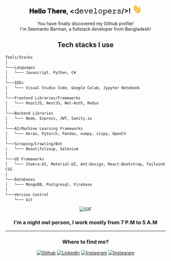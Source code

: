 <div  align="center">
<h2> 𝐇𝐞𝐥𝐥𝐨 T𝐡𝐞𝐫𝐞, <𝚍𝚎𝚟𝚎𝚕𝚘𝚙𝚎𝚛𝚜/>! <img src="https://raw.githubusercontent.com/ABSphreak/ABSphreak/master/gifs/Hi.gif" width="30px"></h2>
</div>

<div align="center">
<p>You have finally discovered my Github profile!<br> I'm Seemanto Barman, a fullstack developer from Bangladesh!</p>
</div>

<div align="center">
<h2>Tech stacks I use</h2>
<!-- <p>
<strong><span style="color:#107896">Languages: </span></strong> <span style="color:#43ABC9">Javascript, Python</span><br>
<strong><span style="color:#107896">IDEs: </span></strong> <span style="color:#43ABC9">VS Code, Google Colab, Jupyter Notebook</span><br>
<strong><span style="color:#107896">Frameworks/Libraries: </span></strong> <span style="color:#43ABC9">React, Next, Node, Express, Next-Auth, Redux, Keras, Pytorch, Pandas, Beautifulsoup, Selenium, OpenCV </span><br>
<strong><span style="color:#107896">UI Design:</span></strong> <span style="color:#43ABC9">Chakra-UI, Material-UI, Ant-Design, React-Bootstrap, Tailwind CSS, </span><br>
<strong><span style="color:#107896">Databases:</span></strong> <span style="color:#43ABC9">MongoDB, Postgresql, Firebase</span><br>
</p> -->
</div>

```
Tools/Stacks
│
└───Languages
│   └─── Javascript, Python, C#
│
└───IDEs
│   └─── Visual Studio Code, Google Colab, Jypyter Notebook
│
└───Frontend Libraries/Frameworks
│   └─── ReactJS, NextJS, Net-Auth, Redux
│
└───Backend Libraries
│   └─── Node, Express, JWT, Sanity.io
│
└───AI/Machine Learning Frameworks
│   └─── Keras, Pytorch, Pandas, numpy, scipy, OpenCV
│
└───Scraping/Crawling/Bot
│   └─── Beautifulsoup, Selenium
│
└───UI Frameworks
│   └─── Chakra-UI, Material-UI, Ant-Design, React-Bootstrap, Tailwind CSS
│
└───Databases
│   └─── MongoDB, Postgresql, Firebase
│
└───Version Control
    └─── Git
```

<div align="center">
<img alt="GIF" src="https://i.pinimg.com/originals/e4/26/70/e426702edf874b181aced1e2fa5c6cde.gif" />
<h3>I'm a night owl person, I work mostly from 7 P.M to 5 A.M</h3>
</div>

<hr style="height:2px;border-width:0;color:gray;background-color:gray">

<div align="center">
<h3>Where to find me?</h3>
<p>
<a href="https://github.com/seemantobarman" target="_blank"><img alt="Github" src="https://img.shields.io/badge/GitHub-%2312100E.svg?&style=for-the-badge&logo=Github&logoColor=white" /></a>
<a href="https://www.linkedin.com/in/seemanto-barman/" target="_blank"><img alt="LinkedIn" src="https://img.shields.io/badge/linkedin-%230077B5.svg?&style=for-the-badge&logo=linkedin&logoColor=white" /></a>
<a href="https://www.instagram.com/mindofarobot/" target="_blank"><img alt="Instagram" src="https://img.shields.io/badge/Instagram-E4405F?style=for-the-badge&logo=instagram&logoColor=white" /></a>
<a href="https://www.reddit.com/user/seemanto" target="_blank"><img alt="Instagram" src="https://img.shields.io/badge/reddit-FF5700?style=for-the-badge&logo=reddit&logoColor=white" /></a>
</p>
</div>
